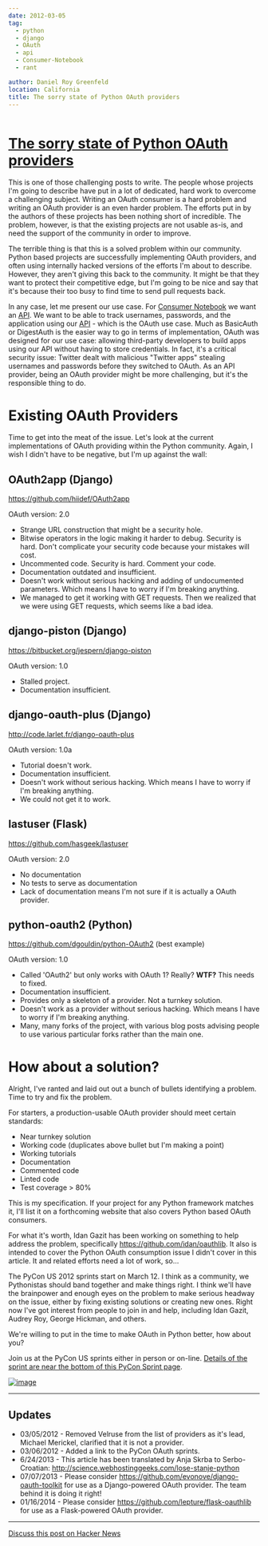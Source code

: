 ```yaml
---
date: 2012-03-05
tag:
  - python
  - django
  - OAuth
  - api
  - Consumer-Notebook
  - rant

author: Daniel Roy Greenfeld
location: California
title: The sorry state of Python OAuth providers
---
```


<div class="twelve wide column">
  <h1 class="ui block header">
    <div class="content">
      <a href="/sorry-state-python-oauth-providers "
        >The sorry state of Python OAuth providers</a
      >
    </div>
  </h1>
  <p>
    This is one of those challenging posts to write. The people whose projects
    I'm going to describe have put in a lot of dedicated, hard work to overcome
    a challenging subject. Writing an OAuth consumer is a hard problem and
    writing an OAuth provider is an even harder problem. The efforts put in by
    the authors of these projects has been nothing short of incredible. The
    problem, however, is that the existing projects are not usable as-is, and
    need the support of the community in order to improve.
  </p>
  <p>
    The terrible thing is that this is a solved problem within our community.
    Python based projects are successfully implementing OAuth providers, and
    often using internally hacked versions of the efforts I'm about to describe.
    However, they aren't giving this back to the community. It might be that
    they want to protect their competitive edge, but I'm going to be nice and
    say that it's because their too busy to find time to send pull requests
    back.
  </p>
  <p>
    In any case, let me present our use case. For
    <a href="http://consumernotebook.com" target="_blank">Consumer Notebook</a>
    we want an
    <a href="http://api.consumernotebook.com" target="_blank">API</a>. We want
    to be able to track usernames, passwords, and the application using our
    <a href="http://api.consumernotebook.com" target="_blank">API</a> - which is
    the OAuth use case. Much as BasicAuth or DigestAuth is the easier way to go
    in terms of implementation, OAuth was designed for our use case: allowing
    third-party developers to build apps using our API without having to store
    credentials. In fact, it's a critical security issue: Twitter dealt with
    malicious "Twitter apps" stealing usernames and passwords before they
    switched to OAuth. As an API provider, being an OAuth provider might be more
    challenging, but it's the responsible thing to do.
  </p>
  <h1 id="existing-oauth-providers">Existing OAuth Providers</h1>
  <p>
    Time to get into the meat of the issue. Let's look at the current
    implementations of OAuth providing within the Python community. Again, I
    wish I didn't have to be negative, but I'm up against the wall:
  </p>
  <h2 id="oauth2app-django">OAuth2app (Django)</h2>
  <p>
    <a href="https://github.com/hiidef/OAuth2app" target="_blank"
      >https://github.com/hiidef/OAuth2app</a
    >
  </p>
  <p>OAuth version: 2.0</p>
  <ul>
    <li>Strange URL construction that might be a security hole.</li>
    <li>
      Bitwise operators in the logic making it harder to debug. Security is
      hard. Don't complicate your security code because your mistakes will cost.
    </li>
    <li>Uncommented code. Security is hard. Comment your code.</li>
    <li>Documentation outdated and insufficient.</li>
    <li>
      Doesn't work without serious hacking and adding of undocumented
      parameters. Which means I have to worry if I'm breaking anything.
    </li>
    <li>
      We managed to get it working with GET requests. Then we realized that we
      were using GET requests, which seems like a bad idea.
    </li>
  </ul>
  <h2 id="django-piston-django">django-piston (Django)</h2>
  <p>
    <a href="https://bitbucket.org/jespern/django-piston" target="_blank"
      >https://bitbucket.org/jespern/django-piston</a
    >
  </p>
  <p>OAuth version: 1.0</p>
  <ul>
    <li>Stalled project.</li>
    <li>Documentation insufficient.</li>
  </ul>
  <h2 id="django-oauth-plus-django">django-oauth-plus (Django)</h2>
  <p>
    <a href="http://code.larlet.fr/django-oauth-plus" target="_blank"
      >http://code.larlet.fr/django-oauth-plus</a
    >
  </p>
  <p>OAuth version: 1.0a</p>
  <ul>
    <li>Tutorial doesn't work.</li>
    <li>Documentation insufficient.</li>
    <li>
      Doesn't work without serious hacking. Which means I have to worry if I'm
      breaking anything.
    </li>
    <li>We could not get it to work.</li>
  </ul>
  <h2 id="lastuser-flask">lastuser (Flask)</h2>
  <p>
    <a href="https://github.com/hasgeek/lastuser" target="_blank"
      >https://github.com/hasgeek/lastuser</a
    >
  </p>
  <p>OAuth version: 2.0</p>
  <ul>
    <li>No documentation</li>
    <li>No tests to serve as documentation</li>
    <li>
      Lack of documentation means I'm not sure if it is actually a OAuth
      provider.
    </li>
  </ul>
  <h2 id="python-oauth2-python">python-oauth2 (Python)</h2>
  <p>
    <a href="https://github.com/dgouldin/python-OAuth2" target="_blank"
      >https://github.com/dgouldin/python-OAuth2</a
    >
    (best example)
  </p>
  <p>OAuth version: 1.0</p>
  <ul>
    <li>
      Called 'OAuth2' but only works with OAuth 1? Really?
      <strong>WTF?</strong> This needs to fixed.
    </li>
    <li>Documentation insufficient.</li>
    <li>Provides only a skeleton of a provider. Not a turnkey solution.</li>
    <li>
      Doesn't work as a provider without serious hacking. Which means I have to
      worry if I'm breaking anything.
    </li>
    <li>
      Many, many forks of the project, with various blog posts advising people
      to use various particular forks rather than the main one.
    </li>
  </ul>
  <h1 id="how-about-a-solution">How about a solution?</h1>
  <p>
    Alright, I've ranted and laid out out a bunch of bullets identifying a
    problem. Time to try and fix the problem.
  </p>
  <p>
    For starters, a production-usable OAuth provider should meet certain
    standards:
  </p>
  <ul>
    <li>Near turnkey solution</li>
    <li>Working code (duplicates above bullet but I'm making a point)</li>
    <li>Working tutorials</li>
    <li>Documentation</li>
    <li>Commented code</li>
    <li>Linted code</li>
    <li>Test coverage &gt; 80%</li>
  </ul>
  <p>
    This is my specification. If your project for any Python framework matches
    it, I'll list it on a forthcoming website that also covers Python based
    OAuth consumers.
  </p>
  <p>
    For what it's worth, Idan Gazit has been working on something to help
    address the problem, specifically
    <a href="https://github.com/idan/oauthlib" target="_blank"
      >https://github.com/idan/oauthlib</a
    >. It also is intended to cover the Python OAuth consumption issue I didn't
    cover in this article. It and related efforts need a lot of work, so...
  </p>
  <p>
    The PyCon US 2012 sprints start on March 12. I think as a community, we
    Pythonistas should band together and make things right. I think we'll have
    the brainpower and enough eyes on the problem to make serious headway on the
    issue, either by fixing existing solutions or creating new ones. Right now
    I've got interest from people to join in and help, including Idan Gazit,
    Audrey Roy, George Hickman, and others.
  </p>
  <p>
    We're willing to put in the time to make OAuth in Python better, how about
    you?
  </p>
  <p>
    Join us at the PyCon US sprints either in person or on-line.
    <a
      href="https://us.pycon.org/2012/community/sprints/projects/"
      target="_blank"
      >Details of the sprint are near the bottom of this PyCon Sprint page</a
    >.
  </p>
  <p>
    <a href="http://oauth.net/" target="_blank"
      ><img
        alt="image"
        src="http://farm8.staticflickr.com/7201/6803475636_f34fb400eb_m.jpg"
    /></a>
  </p>
  <hr />
  <h2 id="updates">Updates</h2>
  <ul>
    <li>
      03/05/2012 - Removed Velruse from the list of providers as it's lead,
      Michael Merickel, clarified that it is not a provider.
    </li>
    <li>03/06/2012 - Added a link to the PyCon OAuth sprints.</li>
    <li>
      6/24/2013 - This article has been translated by Anja Skrba to
      Serbo-Croatian:
      <a
        href="http://science.webhostinggeeks.com/lose-stanje-python"
        target="_blank"
        >http://science.webhostinggeeks.com/lose-stanje-python</a
      >
    </li>
    <li>
      07/07/2013 - Please consider
      <a href="https://github.com/evonove/django-oauth-toolkit" target="_blank"
        >https://github.com/evonove/django-oauth-toolkit</a
      >
      for use as a Django-powered OAuth provider. The team behind it is doing it
      right!
    </li>
    <li>
      01/16/2014 - Please consider
      <a href="https://github.com/lepture/flask-oauthlib" target="_blank"
        >https://github.com/lepture/flask-oauthlib</a
      >
      for use as a Flask-powered OAuth provider.
    </li>
  </ul>
  <hr />
  <p>
    <a href="http://news.ycombinator.com/item?id=3666853" target="_blank"
      >Discuss this post on Hacker News</a
    >
  </p>
  </div>
